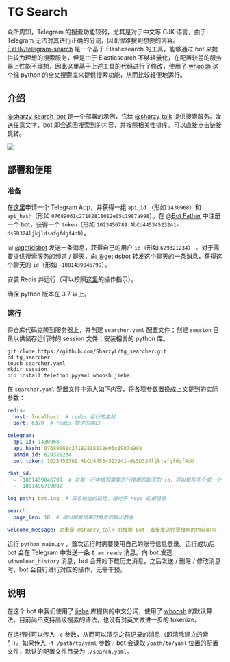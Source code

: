 # TG Search

众所周知，Telegram 的搜索功能较弱，尤其是对于中文等 CJK 语言，由于 Telegram 无法对其进行正确的分词，因此很难搜到想要的内容。[EYHN/telegram-search](https://github.com/EYHN/telegram-search) 是一个基于 Elasticsearch 的工具，能够通过 bot 来提供较为理想的搜索服务，但是由于 Elasticsearch 不够轻量化，在配置较差的服务器上性能不理想，因此这里基于上述工具的代码进行了修改，使用了 [whoosh](https://whoosh.readthedocs.io) 这个纯 python 的全文搜索库来提供搜索功能，从而比较轻便地运行。

## 介绍

[@sharzy_search_bot](https://t.me/sharzy_search_bot) 是一个部署的示例，它给 [@sharzy_talk](https://t.me/sharzy_talk) 提供搜索服务。发送任意文字，bot 即会返回搜索到的内容，并按照相关性排序。可以直接点击链接跳转。

![](https://p.sda1.dev/0/c0f19f7cab2aa58879e716e3f1cec538/image.png)

## 部署和使用

### 准备

在[这里](https://my.telegram.org/apps)申请一个 Telegram App，并获得一组 `api_id` （形如 `1430968`）和 `api_hash`（形如 `07689061c27182818012e05c1987a998`）。在 [@Bot Father](https://t.me/BotFather) 中注册一个 bot，获得一个 `token`（形如 `1023456789:AbCd44534523241-dsSD324ljkjldsafgfdgf4dD`）。

向 [@getidsbot](https://t.me/getidsbot) 发送一条消息，获得自己的用户 `id`（形如 `629321234`） 。对于需要提供搜索服务的频道 / 聊天，向 [@getidsbot](https://t.me/getidsbot) 转发这个聊天的一条消息，获得这个聊天的 `id`（形如 `-1001439046799`）。

安装 Redis 并运行（可以按照[这里](https://redis.io/topics/quickstart)的操作指示）。

确保 python 版本在 3.7 以上。

### 运行

将仓库代码克隆到服务器上，并创建 `searcher.yaml` 配置文件；创建 `session` 目录以供储存运行时的 session 文件；安装相关的 python 库。

```shell
git clone https://github.com/SharzyL/tg_searcher.git
cd tg_searcher
touch searcher.yaml
mkdir session
pip install telethon pyyaml whoosh jieba
```

在 `searcher.yaml` 配置文件中添入如下内容，将各项参数置换成上文提到的实际参数：

```yaml
redis:
  host: localhost  # redis 运行的主机
  port: 6379  # redis 提供的端口

telegram:
  api_id: 1430968
  api_hash: 07689061c27182818012e05c1987a998
  admin_id: 629321234
  bot_token: 1023456789:AbCd44534523241-dsSD324ljkjafgfdgf4dD

chat_id:
  - -1001439046799  # 在每一行中填写需要进行搜索的聊天的 id，可以填写多个或一个
  - -1001496719082

log_path: bot.log  # 日志输出的路径，相对于 repo 的根目录

search:
  page_len: 10  # 输出搜索结果时每页的输出数量

welcome_message: 这里是 @sharzy_talk 的搜索 Bot，直接发送你要搜索的内容即可  # 用户启动 bot 时的欢迎信息

```

运行 `python main.py` ，首次运行时需要使用自己的账号信息登录。运行成功后 bot 会在 Telegram 中发送一条 `I am ready` 消息。向 bot 发送 `\download_history`  消息，bot 会开始下载历史消息。之后发送 / 删除 / 修改消息时，bot 会自行进行对应的操作，无需干预。

## 说明

在这个 bot 中我们使用了 [jieba](https://github.com/fxsjy/jieba) 库提供的中文分词，使用了 [whoosh](https://whoosh.readthedocs.io) 的默认算法。目前尚不支持高级搜索的语法，也没有对英文做进一步的 tokenize。

在运行时可以传入 `-c` 参数，从而可以清空之前记录的消息（即清除建立的索引）。如果传入 `-f /path/to/yaml` 参数，bot 会读取 `/path/to/yaml` 位置的配置文件，默认的配置文件目录为 `./search.yaml`。

